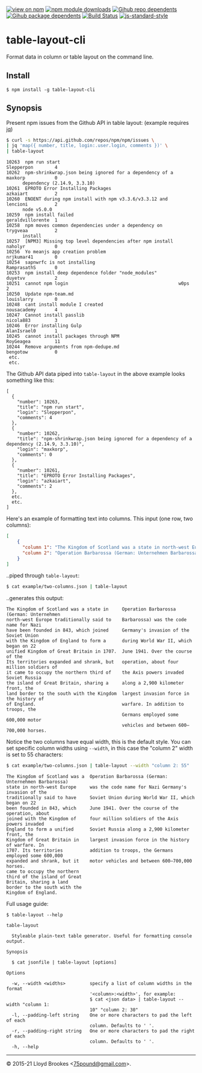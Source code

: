 [![view on npm](https://badgen.net/npm/v/table-layout-cli)](https://www.npmjs.org/package/table-layout-cli)
[![npm module downloads](https://badgen.net/npm/dt/table-layout-cli)](https://www.npmjs.org/package/table-layout-cli)
[![Gihub repo dependents](https://badgen.net/github/dependents-repo/75lb/table-layout-cli)](https://github.com/75lb/table-layout-cli/network/dependents?dependent_type=REPOSITORY)
[![Gihub package dependents](https://badgen.net/github/dependents-pkg/75lb/table-layout-cli)](https://github.com/75lb/table-layout-cli/network/dependents?dependent_type=PACKAGE)
[![Build Status](https://travis-ci.org/75lb/table-layout-cli.svg?branch=master)](https://travis-ci.org/75lb/table-layout-cli)
[![js-standard-style](https://img.shields.io/badge/code%20style-standard-brightgreen.svg)](https://github.com/feross/standard)

# table-layout-cli

Format data in column or table layout on the command line.

## Install

```
$ npm install -g table-layout-cli
```

## Synopsis

Present npm issues from the Github API in table layout: (example requires [jq](https://stedolan.github.io/jq/))
```sh
$ curl -s https://api.github.com/repos/npm/npm/issues \
| jq 'map({ number, title, login:.user.login, comments })' \
| table-layout
```
```
10263  npm run start                                            Slepperpon        4
10262  npm-shrinkwrap.json being ignored for a dependency of a  maxkorp           0
      dependency (2.14.9, 3.3.10)
10261  EPROTO Error Installing Packages                         azkaiart          2
10260  ENOENT during npm install with npm v3.3.6/v3.3.12 and    lencioni          2
      node v5.0.0
10259  npm install failed                                       geraldvillorente  1
10258  npm moves common dependencies under a dependency on      trygveaa          2
      install
10257  [NPM3] Missing top level dependencies after npm install  naholyr           0
10256  Yo meanjs app creation problem                           nrjkumar41        0
10254  sapnwrfc is not installing                               RamprasathS       0
10253  npm install deep dependence folder "node_modules"        duyetvv           2
10251  cannot npm login                                         w0ps              2
10250  Update npm-team.md                                       louislarry        0
10248  cant install module I created                            nousacademy       4
10247  Cannot install passlib                                   nicola883         3
10246  Error installing Gulp                                    AlanIsrael0       1
10245  cannot install packages through NPM                      RoyGeagea         11
10244  Remove arguments from npm-dedupe.md                      bengotow          0
 etc.
 etc.
```

The Github API data piped into `table-layout` in the above example looks something like this:

```
[
  {
    "number": 10263,
    "title": "npm run start",
    "login": "Slepperpon",
    "comments": 4
  },
  {
    "number": 10262,
    "title": "npm-shrinkwrap.json being ignored for a dependency of a dependency (2.14.9, 3.3.10)",
    "login": "maxkorp",
    "comments": 0
  },
  {
    "number": 10261,
    "title": "EPROTO Error Installing Packages",
    "login": "azkaiart",
    "comments": 2
  },
  etc.
  etc.
]
```

Here's an example of formatting text into columns. This input (one row, two columns):
```json
[
    {
      "column 1": "The Kingdom of Scotland was a state in north-west Europe traditionally said to have been founded in 843, which joined with the Kingdom of England to form a unified Kingdom of Great Britain in 1707. Its territories expanded and shrank, but it came to occupy the northern third of the island of Great Britain, sharing a land border to the south with the Kingdom of England. ",
      "column 2": "Operation Barbarossa (German: Unternehmen Barbarossa) was the code name for Nazi Germany's invasion of the Soviet Union during World War II, which began on 22 June 1941. Over the course of the operation, about four million soldiers of the Axis powers invaded Soviet Russia along a 2,900 kilometer front, the largest invasion force in the history of warfare. In addition to troops, the Germans employed some 600,000 motor vehicles and between 600–700,000 horses."
    }
]
```

..piped through `table-layout`:

```sh
$ cat example/two-columns.json | table-layout
```

..generates this output:

```
The Kingdom of Scotland was a state in     Operation Barbarossa (German: Unternehmen
north-west Europe traditionally said to    Barbarossa) was the code name for Nazi
have been founded in 843, which joined     Germany's invasion of the Soviet Union
with the Kingdom of England to form a      during World War II, which began on 22
unified Kingdom of Great Britain in 1707.  June 1941. Over the course of the
Its territories expanded and shrank, but   operation, about four million soldiers of
it came to occupy the northern third of    the Axis powers invaded Soviet Russia
the island of Great Britain, sharing a     along a 2,900 kilometer front, the
land border to the south with the Kingdom  largest invasion force in the history of
of England.                                warfare. In addition to troops, the
                                           Germans employed some 600,000 motor
                                           vehicles and between 600–700,000 horses.
```

Notice the two columns have equal width, this is the default style. You can set specific column widths using `--width`, in this case the "column 2" width is set to 55 characters:

```sh
$ cat example/two-columns.json | table-layout --width "column 2: 55"
```

```
The Kingdom of Scotland was a  Operation Barbarossa (German: Unternehmen Barbarossa)
state in north-west Europe     was the code name for Nazi Germany's invasion of the
traditionally said to have     Soviet Union during World War II, which began on 22
been founded in 843, which     June 1941. Over the course of the operation, about
joined with the Kingdom of     four million soldiers of the Axis powers invaded
England to form a unified      Soviet Russia along a 2,900 kilometer front, the
Kingdom of Great Britain in    largest invasion force in the history of warfare. In
1707. Its territories          addition to troops, the Germans employed some 600,000
expanded and shrank, but it    motor vehicles and between 600–700,000 horses.
came to occupy the northern
third of the island of Great
Britain, sharing a land
border to the south with the
Kingdom of England.
```

Full usage guide:

```
$ table-layout --help

table-layout

  Styleable plain-text table generator. Useful for formatting console output.

Synopsis

  $ cat jsonfile | table-layout [options]

Options

  -w, --width <widths>         specify a list of column widths in the format
                               '<column>:<width>', for example:
                               $ cat <json data> | table-layout --width "column 1:
                               10" "column 2: 30"
  -l, --padding-left string    One or more characters to pad the left of each
                               column. Defaults to ' '.
  -r, --padding-right string   One or more characters to pad the right of each
                               column. Defaults to ' '.
  -h, --help
```

* * *

&copy; 2015-21 Lloyd Brookes \<75pound@gmail.com\>.
